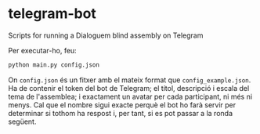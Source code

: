 # telegram-bot

Scripts for running a Dialoguem blind assembly on Telegram

Per executar-ho, feu:

```sh
python main.py config.json
```

On `config.json` és un fitxer amb el mateix format que `config_example.json`.
Ha de contenir el token del bot de Telegram;
el títol, descripció i escala del tema de l'assemblea;
i exactament un avatar per cada participant, ni més ni menys.
Cal que el nombre sigui exacte perquè
el bot ho farà servir per determinar si tothom ha respost i, per tant,
si es pot passar a la ronda següent.
